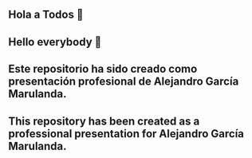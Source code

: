 ## Hola a Todos 👋
## Hello everybody 👋

## Este repositorio ha sido creado como presentación profesional de Alejandro García Marulanda.
## This repository has been created as a professional presentation for Alejandro García Marulanda.

<!--
**agarciam0879/agarciam0879** is a ✨ _special_ ✨ repository because its `README.md` (this file) appears on your GitHub profile.

Here are some ideas to get you started:

- 🔭 I’m currently working on ...
- 🌱 I’m currently learning ...
- 👯 I’m looking to collaborate on ...
- 🤔 I’m looking for help with ...
- 💬 Ask me about ...
- 📫 How to reach me: ...
- 😄 Pronouns: ...
- ⚡ Fun fact: ...
-->
